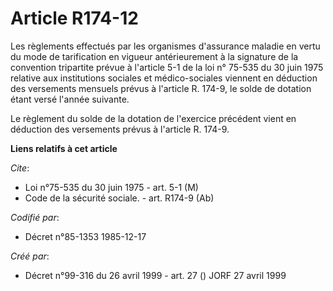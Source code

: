 # Article R174-12

Les règlements effectués par les organismes d'assurance maladie en vertu du mode de tarification en vigueur antérieurement à
la signature de la convention tripartite prévue à l'article 5-1 de la loi n° 75-535 du 30 juin 1975 relative aux institutions
sociales et médico-sociales viennent en déduction des versements mensuels prévus à l'article R. 174-9, le solde de dotation
étant versé l'année suivante.

Le règlement du solde de la dotation de l'exercice précédent vient en déduction des versements prévus à l'article R. 174-9.

**Liens relatifs à cet article**

_Cite_:

  - Loi n°75-535 du 30 juin 1975 - art. 5-1 (M)
  - Code de la sécurité sociale. - art. R174-9 (Ab)

_Codifié par_:

  - Décret n°85-1353 1985-12-17

_Créé par_:

  - Décret n°99-316 du 26 avril 1999 - art. 27 () JORF 27 avril 1999

